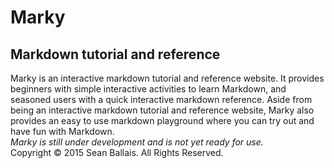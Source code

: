 # Marky
## Markdown tutorial and reference
Marky is an interactive markdown tutorial and reference website. It provides beginners with simple interactive activities to learn Markdown, and seasoned users with a quick interactive markdown reference. Aside from being an interactive markdown tutorial and reference website, Marky also provides an easy to use markdown playground where you can try out and have fun with Markdown.    
    *Marky is still under development and is not yet ready for use.*    
    Copyright &copy; 2015 Sean Ballais. All Rights Reserved.
